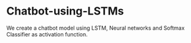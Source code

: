 # Chatbot-using-LSTMs
We create a chatbot model using LSTM, Neural networks and Softmax Classifier as activation function.
